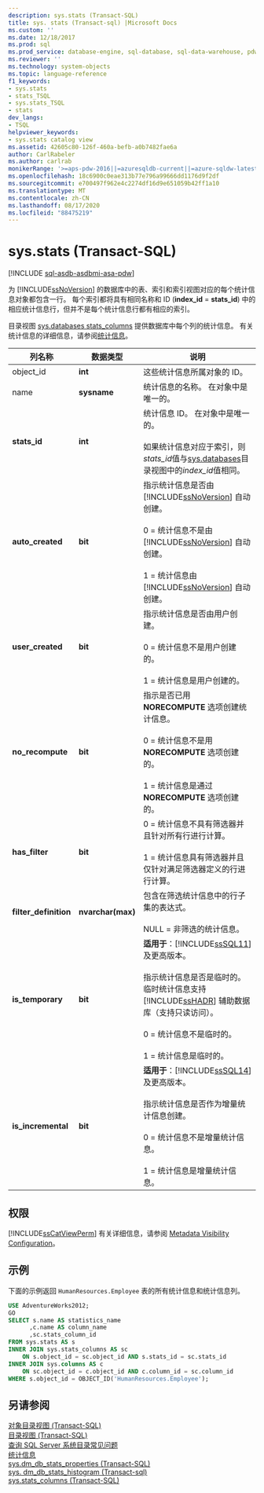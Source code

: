 ```yaml
---
description: sys.stats (Transact-SQL)
title: sys. stats (Transact-sql) |Microsoft Docs
ms.custom: ''
ms.date: 12/18/2017
ms.prod: sql
ms.prod_service: database-engine, sql-database, sql-data-warehouse, pdw
ms.reviewer: ''
ms.technology: system-objects
ms.topic: language-reference
f1_keywords:
- sys.stats
- stats_TSQL
- sys.stats_TSQL
- stats
dev_langs:
- TSQL
helpviewer_keywords:
- sys.stats catalog view
ms.assetid: 42605c80-126f-460a-befb-a0b7482fae6a
author: CarlRabeler
ms.author: carlrab
monikerRange: '>=aps-pdw-2016||=azuresqldb-current||=azure-sqldw-latest||>=sql-server-2016||=sqlallproducts-allversions||>=sql-server-linux-2017||=azuresqldb-mi-current'
ms.openlocfilehash: 18c6900c0eae313b77e796a99666dd1176d9f2df
ms.sourcegitcommit: e700497f962e4c2274df16d9e651059b42ff1a10
ms.translationtype: MT
ms.contentlocale: zh-CN
ms.lasthandoff: 08/17/2020
ms.locfileid: "88475219"
---
```

# <a name="sysstats-transact-sql"></a>sys.stats (Transact-SQL)
[!INCLUDE [sql-asdb-asdbmi-asa-pdw](../../includes/applies-to-version/sql-asdb-asdbmi-asa-pdw.md)]

  为 [!INCLUDE[ssNoVersion](../../includes/ssnoversion-md.md)] 的数据库中的表、索引和索引视图对应的每个统计信息对象都包含一行。 每个索引都将具有相同名称和 ID (**index_id**  =  **stats_id**) 中的相应统计信息行，但并不是每个统计信息行都有相应的索引。  
  
 目录视图 [sys.databases stats_columns](../../relational-databases/system-catalog-views/sys-stats-columns-transact-sql.md) 提供数据库中每个列的统计信息。 有关统计信息的详细信息，请参阅[统计信息](../../relational-databases/statistics/statistics.md)。  
  
|列名称|数据类型|说明|  
|-----------------|---------------|-----------------|  
|object_id|**int**|这些统计信息所属对象的 ID。|  
|name|**sysname**|统计信息的名称。 在对象中是唯一的。|  
|**stats_id**|**int**|统计信息 ID。 在对象中是唯一的。<br /><br />如果统计信息对应于索引，则*stats_id*值与[sys.databases](../../relational-databases/system-catalog-views/sys-indexes-transact-sql.md)目录视图中的*index_id*值相同。|  
|**auto_created**|**bit**|指示统计信息是否由 [!INCLUDE[ssNoVersion](../../includes/ssnoversion-md.md)] 自动创建。<br /><br /> 0 = 统计信息不是由 [!INCLUDE[ssNoVersion](../../includes/ssnoversion-md.md)] 自动创建。<br /><br /> 1 = 统计信息由 [!INCLUDE[ssNoVersion](../../includes/ssnoversion-md.md)] 自动创建。|  
|**user_created**|**bit**|指示统计信息是否由用户创建。<br /><br /> 0 = 统计信息不是用户创建的。<br /><br /> 1 = 统计信息是用户创建的。|  
|**no_recompute**|**bit**|指示是否已用 **NORECOMPUTE** 选项创建统计信息。<br /><br /> 0 = 统计信息不是用 **NORECOMPUTE** 选项创建的。<br /><br /> 1 = 统计信息是通过 **NORECOMPUTE** 选项创建的。|  
|**has_filter**|**bit**|0 = 统计信息不具有筛选器并且针对所有行进行计算。<br /><br /> 1 = 统计信息具有筛选器并且仅针对满足筛选器定义的行进行计算。|  
|**filter_definition**|**nvarchar(max)**|包含在筛选统计信息中的行子集的表达式。<br /><br /> NULL = 非筛选的统计信息。|  
|**is_temporary**|**bit**|**适用于**：[!INCLUDE[ssSQL11](../../includes/sssql11-md.md)] 及更高版本。<br /><br /> 指示统计信息是否是临时的。 临时统计信息支持 [!INCLUDE[ssHADR](../../includes/sshadr-md.md)] 辅助数据库（支持只读访问）。<br /><br /> 0 = 统计信息不是临时的。<br /><br /> 1 = 统计信息是临时的。|  
|**is_incremental**|**bit**|**适用于**：[!INCLUDE[ssSQL14](../../includes/sssql14-md.md)] 及更高版本。<br /><br /> 指示统计信息是否作为增量统计信息创建。<br /><br /> 0 = 统计信息不是增量统计信息。<br /><br /> 1 = 统计信息是增量统计信息。|  
  
## <a name="permissions"></a>权限  
 [!INCLUDE[ssCatViewPerm](../../includes/sscatviewperm-md.md)] 有关详细信息，请参阅 [Metadata Visibility Configuration](../../relational-databases/security/metadata-visibility-configuration.md)。  
  
## <a name="examples"></a>示例  
 下面的示例返回 `HumanResources.Employee` 表的所有统计信息和统计信息列。  
  
```sql  
USE AdventureWorks2012;  
GO  
SELECT s.name AS statistics_name  
      ,c.name AS column_name  
      ,sc.stats_column_id  
FROM sys.stats AS s  
INNER JOIN sys.stats_columns AS sc   
    ON s.object_id = sc.object_id AND s.stats_id = sc.stats_id  
INNER JOIN sys.columns AS c   
    ON sc.object_id = c.object_id AND c.column_id = sc.column_id  
WHERE s.object_id = OBJECT_ID('HumanResources.Employee');  
```  
  
## <a name="see-also"></a>另请参阅  
 [对象目录视图 (Transact-SQL)](../../relational-databases/system-catalog-views/object-catalog-views-transact-sql.md)   
 [目录视图 (Transact-SQL)](../../relational-databases/system-catalog-views/catalog-views-transact-sql.md)   
 [查询 SQL Server 系统目录常见问题](../../relational-databases/system-catalog-views/querying-the-sql-server-system-catalog-faq.md)   
 [统计信息](../../relational-databases/statistics/statistics.md)    
 [sys.dm_db_stats_properties (Transact-SQL)](../../relational-databases/system-dynamic-management-views/sys-dm-db-stats-properties-transact-sql.md)   
 [sys. dm_db_stats_histogram &#40;Transact-sql&#41;](../../relational-databases/system-dynamic-management-views/sys-dm-db-stats-histogram-transact-sql.md)   
 [sys.stats_columns &#40;Transact-SQL&#41;](../../relational-databases/system-catalog-views/sys-stats-columns-transact-sql.md)
 

 
